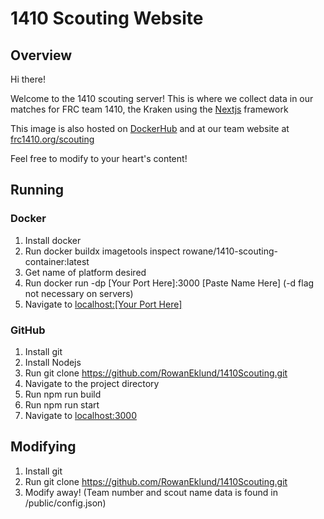 # 1410 Scouting Website
## Overview
Hi there!

Welcome to the 1410 scouting server! This is where we collect data in our matches for FRC team 1410, the Kraken using the [Nextjs](https://nextjs.org/) framework

This image is also hosted on [DockerHub](https://hub.docker.com/r/rowane/1410-scouting-container) and at our team website at [frc1410.org/scouting](https://frc1410.org/scouting)

Feel free to modify to your heart's content!

## Running
### Docker
1. Install docker
2. Run docker buildx imagetools inspect rowane/1410-scouting-container:latest
3. Get name of platform desired
4. Run docker run -dp [Your Port Here]:3000 [Paste Name Here] (-d flag not necessary on servers)
5. Navigate to [localhost:[Your Port Here]](https://localhost:3000)

### GitHub
1. Install git
2. Install Nodejs
3. Run git clone https://github.com/RowanEklund/1410Scouting.git
4. Navigate to the project directory
5. Run npm run build
6. Run npm run start
7. Navigate to [localhost:3000](https://localhost:3000)

## Modifying
1. Install git
2. Run git clone https://github.com/RowanEklund/1410Scouting.git
3. Modify away! (Team number and scout name data is found in /public/config.json)
